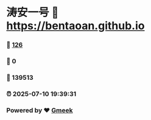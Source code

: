 # 涛安一号 :link: https://bentaoan.github.io 
### :page_facing_up: [126](https://bentaoan.github.io/tag.html) 
### :speech_balloon: 0 
### :hibiscus: 139513 
### :alarm_clock: 2025-07-10 19:39:31 
### Powered by :heart: [Gmeek](https://github.com/Meekdai/Gmeek)

